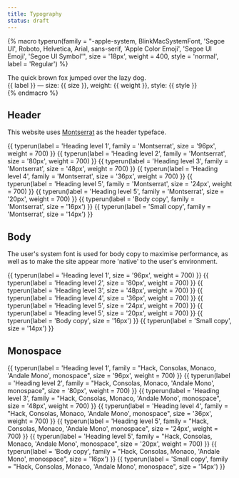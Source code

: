 ```yaml
---
title: Typography
status: draft
---
```


{% macro typerun(family = "-apple-system, BlinkMacSystemFont, 'Segoe UI', Roboto, Helvetica, Arial, sans-serif, 'Apple Color Emoji', 'Segoe UI Emoji', 'Segoe UI Symbol'", size = '18px', weight = 400, style = 'normal', label = 'Regular') %}
<div class="Fractal-TypeSample">
	<div class="Fractal-TypeSample__sample" style="font-family: {{ family }}; font-size: {{ size }};font-weight: {{ weight }}; font-style: {{ style }};">
		The quick brown fox jumped over the lazy dog.
	</div>
	<div class="Fractal-TypeSample__label">{{ label }} &mdash; size: {{ size }}, weight: {{ weight }}, style: {{ style }}</div>
</div>
{% endmacro %}

## Header

<link href="https://fonts.googleapis.com/css?family=Montserrat:400,700" rel="stylesheet">

This website uses [Montserrat](https://fonts.google.com/specimen/Montserrat) as the header typeface.

{{ typerun(label = 'Heading level 1', family = 'Montserrat', size = '96px', weight = 700) }}
{{ typerun(label = 'Heading level 2', family = 'Montserrat', size = '80px', weight = 700) }}
{{ typerun(label = 'Heading level 3', family = 'Montserrat', size = '48px', weight = 700) }}
{{ typerun(label = 'Heading level 4', family = 'Montserrat', size = '36px', weight = 700) }}
{{ typerun(label = 'Heading level 5', family = 'Montserrat', size = '24px', weight = 700) }}
{{ typerun(label = 'Heading level 5', family = 'Montserrat', size = '20px', weight = 700) }}
{{ typerun(label = 'Body copy', family = 'Montserrat', size = '16px') }}
{{ typerun(label = 'Small copy', family = 'Montserrat', size = '14px') }}

## Body

The user's system font is used for body copy to maximise performance, as well as to make the site appear more 'native' to the user's environment. 

{{ typerun(label = 'Heading level 1', size = '96px', weight = 700) }}
{{ typerun(label = 'Heading level 2', size = '80px', weight = 700) }}
{{ typerun(label = 'Heading level 3', size = '48px', weight = 700) }}
{{ typerun(label = 'Heading level 4', size = '36px', weight = 700) }}
{{ typerun(label = 'Heading level 5', size = '24px', weight = 700) }}
{{ typerun(label = 'Heading level 5', size = '20px', weight = 700) }}
{{ typerun(label = 'Body copy', size = '16px') }}
{{ typerun(label = 'Small copy', size = '14px') }}

## Monospace

{{ typerun(label = 'Heading level 1', family = "Hack, Consolas, Monaco, 'Andale Mono', monospace", size = '96px', weight = 700) }}
{{ typerun(label = 'Heading level 2', family = "Hack, Consolas, Monaco, 'Andale Mono', monospace", size = '80px', weight = 700) }}
{{ typerun(label = 'Heading level 3', family = "Hack, Consolas, Monaco, 'Andale Mono', monospace", size = '48px', weight = 700) }}
{{ typerun(label = 'Heading level 4', family = "Hack, Consolas, Monaco, 'Andale Mono', monospace", size = '36px', weight = 700) }}
{{ typerun(label = 'Heading level 5', family = "Hack, Consolas, Monaco, 'Andale Mono', monospace", size = '24px', weight = 700) }}
{{ typerun(label = 'Heading level 5', family = "Hack, Consolas, Monaco, 'Andale Mono', monospace", size = '20px', weight = 700) }}
{{ typerun(label = 'Body copy', family = "Hack, Consolas, Monaco, 'Andale Mono', monospace", size = '16px') }}
{{ typerun(label = 'Small copy', family = "Hack, Consolas, Monaco, 'Andale Mono', monospace", size = '14px') }}
